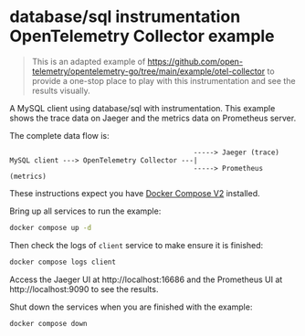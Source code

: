 # database/sql instrumentation OpenTelemetry Collector example

> This is an adapted example of https://github.com/open-telemetry/opentelemetry-go/tree/main/example/otel-collector to provide a one-stop place to play with this instrumentation and see the results visually.

A MySQL client using database/sql with instrumentation. This example shows the trace data on Jaeger and the metrics data on Prometheus server.

The complete data flow is:

```
                                             -----> Jaeger (trace)
MySQL client ---> OpenTelemetry Collector ---|
                                             -----> Prometheus (metrics)
```

These instructions expect you have
[Docker Compose V2](https://docs.docker.com/compose/) installed.

Bring up all services to run the
example:

```sh
docker compose up -d
```

Then check the logs of `client` service to make ensure it is finished:

```sh
docker compose logs client
```

Access the Jaeger UI at http://localhost:16686 and the Prometheus UI at http://localhost:9090 to see the results.

Shut down the services when you are finished with the example:

```sh
docker compose down
```
